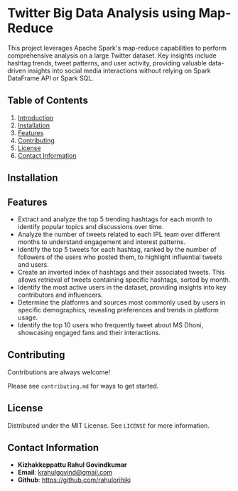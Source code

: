 # Twitter Big Data Analysis using Map-Reduce

This project leverages Apache Spark's map-reduce capabilities to perform comprehensive analysis on a large Twitter dataset. Key insights include hashtag trends, tweet patterns, and user activity, providing valuable data-driven insights into social media interactions without relying on Spark DataFrame API or Spark SQL.

## Table of Contents

1. [Introduction](#twitter-big-data-analysis-using-map-reduce)
2. [Installation](#installation)
3. [Features](#features)
4. [Contributing](#contributing)
5. [License](#license)
6. [Contact Information](#contact-information)

## Installation

## Features

- Extract and analyze the top 5 trending hashtags for each month to identify popular topics and discussions over time.
- Analyze the number of tweets related to each IPL team over different months to understand engagement and interest patterns.
- Identify the top 5 tweets for each hashtag, ranked by the number of followers of the users who posted them, to highlight influential tweets and users.
- Create an inverted index of hashtags and their associated tweets. This allows retrieval of tweets containing specific hashtags, sorted by month.
- Identify the most active users in the dataset, providing insights into key contributors and influencers.
- Determine the platforms and sources most commonly used by users in specific demographics, revealing preferences and trends in platform usage.
- Identify the top 10 users who frequently tweet about MS Dhoni, showcasing engaged fans and their interactions.

## Contributing

Contributions are always welcome!

Please see `contributing.md` for ways to get started.

## License

Distributed under the MIT License. See `LICENSE` for more information.

## Contact Information

- **Kizhakkeppattu Rahul Govindkumar**
- **Email**: krahulgovind@gmail.com
- **Github**: https://github.com/rahulorihiki
